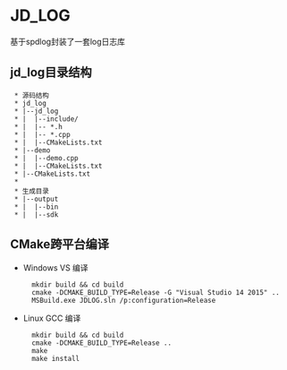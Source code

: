 # JD_LOG
基于spdlog封装了一套log日志库

## jd_log目录结构
```
 * 源码结构
 * jd_log
 * |--jd_log
 * |  |--include/
 * |  |-- *.h
 * |  |-- *.cpp
 * |  |--CMakeLists.txt
 * |--demo
 * |  |--demo.cpp
 * |  |--CMakeLists.txt
 * |--CMakeLists.txt
 *
 * 生成目录
 * |--output
 * |  |--bin
 * |  |--sdk
```  

## CMake跨平台编译

* Windows VS 编译
  ```
    mkdir build && cd build
    cmake -DCMAKE_BUILD_TYPE=Release -G "Visual Studio 14 2015" ..
    MSBuild.exe JDLOG.sln /p:configuration=Release
  ```

* Linux GCC 编译
  ```
    mkdir build && cd build
    cmake -DCMAKE_BUILD_TYPE=Release ..
    make
    make install
  ```
